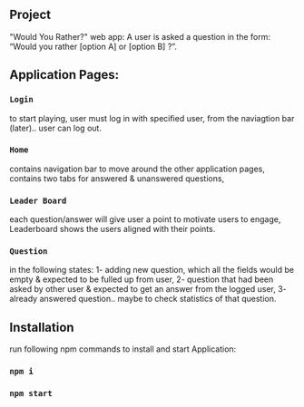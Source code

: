 ## Project

"Would You Rather?" web app: A user is asked a question in the form: “Would you rather [option A] or [option B] ?”. 

## Application Pages:

### `Login`
to start playing, user must log in with specified user, from the naviagtion bar (later).. user can log out.
### `Home`
contains navigation bar to move around the other application pages,
contains two tabs for answered & unanswered questions,
### `Leader Board`
each question/answer will give user a point to motivate users to engage, Leaderboard shows the users aligned with their points.
### `Question`
in the following states:
1- adding new question, which all the fields would be empty & expected to be fulled up from user,
2- question that had been asked by other user & expected to get an answer from the logged user,
3- already answered question.. maybe to check statistics of that question.


## Installation

run following npm commands to install and start Application:
### `npm i`
### `npm start`
